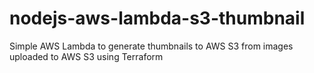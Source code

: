 # nodejs-aws-lambda-s3-thumbnail
Simple AWS Lambda to generate thumbnails to AWS S3 from images uploaded to AWS S3 using Terraform
